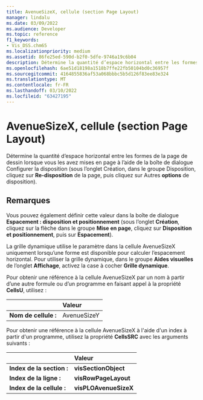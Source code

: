 ```yaml
---
title: AvenueSizeX, cellule (section Page Layout)
manager: lindalu
ms.date: 03/09/2022
ms.audience: Developer
ms.topic: reference
f1_keywords:
- Vis_DSS.chm65
ms.localizationpriority: medium
ms.assetid: 86fe25ed-590d-b2f0-5dfe-9746a19c6b04
description: Détermine la quantité d’espace horizontal entre les formes sur la page de dessin lorsque vous les avez mises en page à l’aide de la boîte de dialogue Configurer la disposition.
ms.openlocfilehash: 6ae51d18198a1518b7ffe22fb50104bd0c36957f
ms.sourcegitcommit: 4164855836af53a068bbbc5b5d126f83ee83e324
ms.translationtype: MT
ms.contentlocale: fr-FR
ms.lasthandoff: 03/10/2022
ms.locfileid: "63427195"
---
```

# <a name="avenuesizex-cell-page-layout-section"></a>AvenueSizeX, cellule (section Page Layout)

Détermine la quantité d’espace horizontal entre les formes de la page de dessin lorsque vous les avez mises en page à l’aide de la boîte  de dialogue Configurer la disposition  (sous l’onglet Création, dans le groupe Disposition, cliquez sur **Re-disposition** de la page, puis cliquez sur Autres **options** de disposition).
  
## <a name="remarks"></a>Remarques

Vous pouvez également définir cette valeur dans la boîte de dialogue **Espacement : disposition et positionnement** (sous l’onglet **Création**, cliquez sur la flèche dans le groupe **Mise en page**, cliquez sur **Disposition et positionnement**, puis sur **Espacement**).
  
La grille dynamique utilise le paramètre dans la cellule AvenueSizeX uniquement lorsqu’une forme est disponible pour calculer l’espacement horizontal. Pour utiliser la grille dynamique, dans le groupe **Aides visuelles** de l’onglet **Affichage**, activez la case à cocher **Grille dynamique**.
  
Pour obtenir une référence à la cellule AvenueSizeX par un nom à partir d’une autre formule ou d’un programme en faisant appel à la propriété **CellsU**, utilisez :
  
||Valeur |
|:-----|:-----|
| **Nom de cellule :**  <br/> | AvenueSizeY  <br/> |

Pour obtenir une référence à la cellule AvenueSizeX à l'aide d'un index à partir d'un programme, utilisez la propriété **CellsSRC** avec les arguments suivants :
  
||Valeur |
|:-----|:-----|
| **Index de la section :**  <br/> |**visSectionObject** <br/> |
| **Index de la ligne :**  <br/> |**visRowPageLayout** <br/> |
| **Index de la cellule :**  <br/> |**visPLOAvenueSizeX** <br/> |
